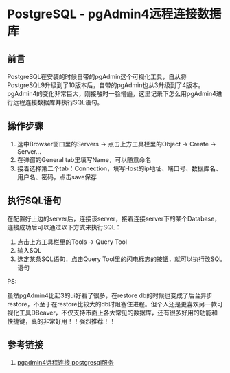 # PostgreSQL - pgAdmin4远程连接数据库

## 前言

PostgreSQL在安装的时候自带的pgAdmin这个可视化工具，自从将PostgreSQL9升级到了10版本后，自带的pgAdmin也从3升级到了4版本。pgAdmin4的变化非常巨大，刚接触时一脸懵逼，这里记录下怎么用pgAdmin4进行远程连接数据库并执行SQL语句。
<!--more-->

## 操作步骤

1. 选中Browser窗口里的Servers -> 点击上方工具栏里的Object -> Create -> Server...
2. 在弹窗的General tab里填写Name，可以随意命名
3. 接着选择第二个tab：Connection，填写Host的ip地址、端口号、数据库名、用户名、密码，点击save保存

## 执行SQL语句

在配置好上边的server后，连接该server，接着连接server下的某个Database，连接成功后可以通过以下方式来执行SQL：

1. 点击上方工具栏里的Tools -> Query Tool
2. 输入SQL
3. 选定某条SQL语句，点击Query Tool里的闪电标志的按钮，就可以执行改SQL语句

PS:

虽然pgAdmin4比起3的ui好看了很多，在restore db的时候也变成了后台异步restore，不至于在restore比较大的db时阻塞住进程。但个人还是更喜欢另一款可视化工具DBeaver，不仅支持市面上各大常见的数据库，还有很多好用的功能和快捷键，真的非常好用！！强烈推荐！！

## 参考链接

1. [pgadmin4远程连接 postgresql服务](https://blog.csdn.net/s630730701/article/details/80870206)